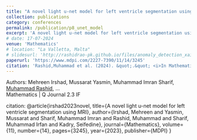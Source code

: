 ```yaml
---
title: "A novel light u-net model for left ventricle segmentation using MRI"
collection: publications
category: conferences
permalink: /publication/p8_unet_model
excerpt: 'A novel light u-net model for left ventricle segmentation using MRI'
# date: 17-07-2024
venue: 'Mathematics'
# location: "La Valletta, Malta"
# slidesurl: 'http://rashidrao-pk.github.io/files/anomaly_detection_xai_w_slides.pdf'
paperurl: 'https://www.mdpi.com/2227-7390/11/14/3245'
citation: 'Rashid,Muhammad et al. (2024). &quot;.&quot; <i>In Mathematics 11, no. 14 (2023): 3245.</i>.'
---
```


Authors: Mehreen Irshad, Mussarat Yasmin, Muhammad Imran Sharif, <u>Muhammad Rashid</u>, ...<br />
Mathematics | Q Journal 2.3 IF

citation:
@article{irshad2023novel,
  title={A novel light u-net model for left ventricle segmentation using MRI},
  author={Irshad, Mehreen and Yasmin, Mussarat and Sharif, Muhammad Imran and Rashid, Muhammad and Sharif, Muhammad Irfan and Kadry, Seifedine},
  journal={Mathematics},
  volume={11},
  number={14},
  pages={3245},
  year={2023},
  publisher={MDPI}
}

